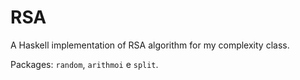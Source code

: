 # RSA

A Haskell implementation of RSA algorithm for my complexity class.

Packages: `random`, `arithmoi` e `split`.
